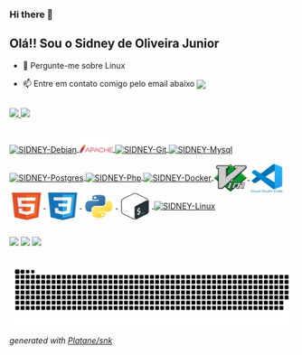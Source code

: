 ### Hi there 👋

## Olá!! Sou o Sidney de Oliveira Junior
<!--
**sidneyojr/sidneyojr** is a ✨ _special_ ✨ repository because its `README.md` (this file) appears on your GitHub profile.

Here are some ideas to get you started:

- 🔭 I’m currently working on ...
- 🌱 I’m currently learning ...
- 👯 I’m looking to collaborate on ...
- 🤔 I’m looking for help with ...
-->
- 💬 Pergunte-me sobre Linux

- 📫 Entre em contato comigo pelo email abaixo 
<a href = "mailto:sidney.oliveira.projeto@gmail.com"><img align="center" src="https://img.shields.io/badge/Gmail-D14836?style=for-the-badge&logo=gmail&logoColor=white" target="_blank"></a>

<!--
- 😄 Pronouns: ...
- ⚡ Fun fact: ...
-->

## **<!--Github Stats-->**

<div>
  <a href="https://github.com/sidneyojr">
  <img height="180em" src="https://github-readme-stats.vercel.app/api?username=sidneyojr&show_icons=true&theme=dracula&include_all_commits=true&count_private=true"/>
  <img height="180em" src="https://github-readme-stats.vercel.app/api/top-langs/?username=sidneyojr&layout=compact&langs_count=16&theme=dracula"/>
</div>



## <!--Icons-->

<div>
  <img align="center" alt="SIDNEY-Debian" height="50" width="60" src="https://cdn.jsdelivr.net/gh/devicons/devicon/icons/debian/debian-plain-wordmark.svg">
  <img align="center" alt="SIDNEY-Apache" height="50" width="60" src="https://raw.githubusercontent.com/devicons/devicon/master/icons/apache/apache-original-wordmark.svg">
  <img align="center" alt="SIDNEY-Git" height="50" width="60" src="https://cdn.jsdelivr.net/gh/devicons/devicon/icons/git/git-plain-wordmark.svg">
  <img align="center" alt="SIDNEY-Mysql" height="50" width="60" src="https://cdn.jsdelivr.net/gh/devicons/devicon/icons/mysql/mysql-original-wordmark.svg">
  <img align="center" alt="SIDNEY-Postgres" height="50" width="60" src="https://cdn.jsdelivr.net/gh/devicons/devicon/icons/postgresql/postgresql-plain-wordmark.svg">
  <img align="center" alt="SIDNEY-Php" height="50" width="60" src="https://cdn.jsdelivr.net/gh/devicons/devicon/icons/php/php-plain.svg">
  <img align="center" alt="SIDNEY-Docker" height="50" width="60" src="https://cdn.jsdelivr.net/gh/devicons/devicon/icons/docker/docker-plain-wordmark.svg">
  <img align="center" alt="SIDNEY-VIM" height="50" width="60" src="https://raw.githubusercontent.com/devicons/devicon/master/icons/vim/vim-original.svg">
  <img align="center" alt="SIDNEY-VScode" height="50" width="60" src="https://raw.githubusercontent.com/devicons/devicon/master/icons/vscode/vscode-original-wordmark.svg">
  <img align="center" alt="SIDNEY-HTML" height="50" width="60" src="https://raw.githubusercontent.com/devicons/devicon/master/icons/html5/html5-original.svg">
  <img align="center" alt="SIDNEY-CSS" height="50" width="60" src="https://raw.githubusercontent.com/devicons/devicon/master/icons/css3/css3-original.svg">
  <img align="center" alt="SIDNEY-Python" height="50" width="60" src="https://raw.githubusercontent.com/devicons/devicon/master/icons/python/python-original.svg">
  <img align="center" alt="SIDNEY-Bash" height="50" width="60" src="https://raw.githubusercontent.com/devicons/devicon/master/icons/bash/bash-original.svg">
  <img align="center" alt="SIDNEY-Linux" height="50" width="60" src="https://cdn.jsdelivr.net/gh/devicons/devicon/icons/linux/linux-original.svg">
  
</div>

## <!--Badges-->

<div> 
  <a href="https://instagram.com/sidneydeojunior" target="_blank"><img src="https://img.shields.io/badge/-Instagram-%23E4405F?style=for-the-badge&logo=instagram&logoColor=white" target="_blank"></a> 
  <a href = "mailto:sidney.oliveira.projeto@gmail.com"><img src="https://img.shields.io/badge/-Gmail-%23333?style=for-the-badge&logo=gmail&logoColor=white" target="_blank"></a>
  <a href="https://www.linkedin.com/in/sidneyojr" target="_blank"><img src="https://img.shields.io/badge/-LinkedIn-%230077B5?style=for-the-badge&logo=linkedin&logoColor=white" target="_blank"></a> 
</div>

##  <!--Snake Animation-->

<picture>
  <source media="(prefers-color-scheme: dark)" srcset="https://raw.githubusercontent.com/sidneyojr/sidneyojr/output/github-contribution-grid-snake-dark.svg">
  <source media="(prefers-color-scheme: light)" srcset="https://raw.githubusercontent.com/sidneyojr/sidneyojr/output/github-contribution-grid-snake.svg">
  <img alt="github contribution grid snake animation" src="https://raw.githubusercontent.com/sidneyojr/sidneyojr/output/github-contribution-grid-snake.svg">
</picture>

_generated with [Platane/snk](https://github.com/Platane/snk)_

##